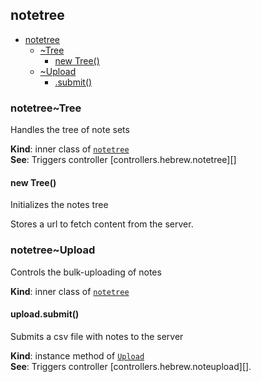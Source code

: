 <a name="module_notetree"></a>

## notetree

* [notetree](#module_notetree)
    * [~Tree](#module_notetree..Tree)
        * [new Tree()](#new_module_notetree..Tree_new)
    * [~Upload](#module_notetree..Upload)
        * [.submit()](#module_notetree..Upload+submit)

<a name="module_notetree..Tree"></a>

### notetree~Tree
Handles the tree of note sets

**Kind**: inner class of [<code>notetree</code>](#module_notetree)  
**See**: Triggers controller [controllers.hebrew.notetree][]  
<a name="new_module_notetree..Tree_new"></a>

#### new Tree()
Initializes the notes tree

Stores a url to fetch content from the server.

<a name="module_notetree..Upload"></a>

### notetree~Upload
Controls the bulk-uploading of notes

**Kind**: inner class of [<code>notetree</code>](#module_notetree)  
<a name="module_notetree..Upload+submit"></a>

#### upload.submit()
Submits a csv file with notes to the server

**Kind**: instance method of [<code>Upload</code>](#module_notetree..Upload)  
**See**: Triggers controller [controllers.hebrew.noteupload][].  
